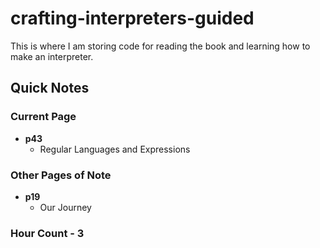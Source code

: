 # crafting-interpreters-guided
This is where I am storing code for reading the book and learning how to make an interpreter.

## Quick Notes
### Current Page
- **p43**
  - Regular Languages and Expressions
### Other Pages of Note
- **p19**
  - Our Journey
### Hour Count - 3 